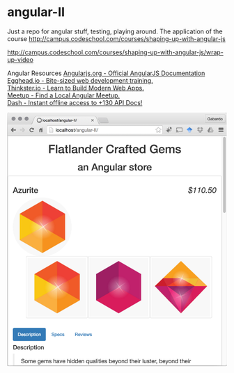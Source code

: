 # angular-II
Just a repo for angular stuff, testing, playing around.
The application of the course http://campus.codeschool.com/courses/shaping-up-with-angular-js

http://campus.codeschool.com/courses/shaping-up-with-angular-js/wrap-up-video

Angular Resources
[Angularjs.org - Official AngularJS Documentation](https://docs.angularjs.org/api)<br/>
[Egghead.io - Bite-sized web development training.](https://egghead.io)<br/>
[Thinkster.io - Learn to Build Modern Web Apps.](https://thinkster.io)<br/>
[Meetup - Find a Local Angular Meetup.](http://www.meetup.com)<br/>
[Dash - Instant offline access to +130 API Docs!](https://kapeli.com/dash)

<img with="30%" src="Screenshot 2016-04-25 18.26.04.png" alt=""/>
